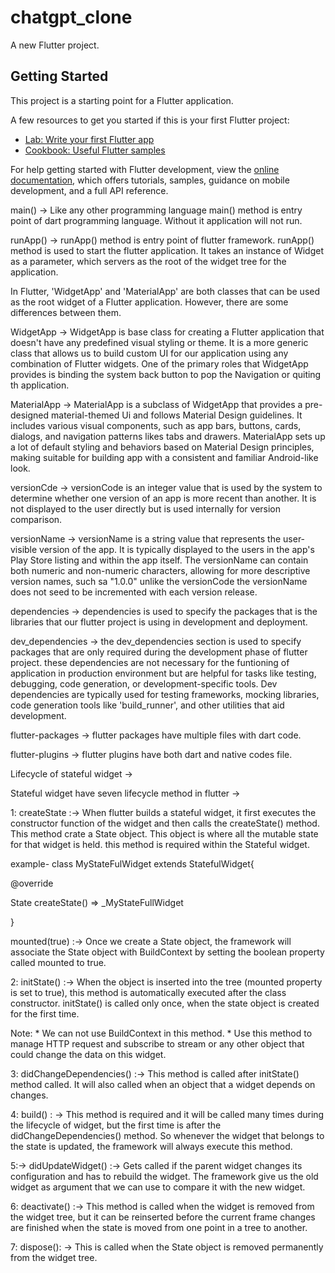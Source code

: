 # chatgpt_clone

A new Flutter project.

## Getting Started

This project is a starting point for a Flutter application.

A few resources to get you started if this is your first Flutter project:

- [Lab: Write your first Flutter app](https://docs.flutter.dev/get-started/codelab)
- [Cookbook: Useful Flutter samples](https://docs.flutter.dev/cookbook)

For help getting started with Flutter development, view the
[online documentation](https://docs.flutter.dev/), which offers tutorials,
samples, guidance on mobile development, and a full API reference.

 
 main() -> Like any other programming language main() method is entry point of dart programming language. Without it application will not run.

 runApp() -> runApp() method is entry point of flutter framework. runApp() method is used to start the flutter application. It takes an instance
            of Widget as a parameter, which servers as the root of the widget tree for the application.

 In Flutter, 'WidgetApp' and 'MaterialApp' are both classes that can be used as the root widget of a Flutter application. However, there are some
         differences between them.

 WidgetApp -> WidgetApp is base class for creating a Flutter application that doesn't have any predefined visual styling or theme.
    It is a more generic class that allows us to build custom UI for our application using any combination of Flutter widgets.
    One of the primary roles that WidgetApp provides is binding the system back button to pop the Navigation or quiting th application.

 MaterialApp -> MaterialApp is a subclass of WidgetApp that provides a pre-designed material-themed Ui and follows Material Design guidelines.
    It includes various visual components, such as app bars, buttons, cards, dialogs, and navigation patterns likes tabs and drawers.
    MaterialApp sets up a lot of default styling and behaviors based on Material Design principles, making suitable for building app with a
    consistent and familiar Android-like look.

 versionCde -> versionCode is an integer value that is used by the system to determine whether one version of an app is more recent than another.
    It is not displayed to the user directly but is used internally for version comparison.

 versionName -> versionName is a string value that represents the user-visible version of the app. It is typically displayed to the users in the 
    app's Play Store listing and within the app itself. The versionName can contain both numeric and non-numeric characters, allowing for more 
    descriptive version names, such sa "1.0.0" unlike the versionCode the versionName does not seed to be incremented with each version release.

 dependencies -> dependencies is used to specify the packages that is the libraries that our flutter project is using in development and deployment.

 dev_dependencies -> the dev_dependencies section is used to specify packages that are only required during the development phase of flutter project.
      these dependencies are not necessary for the funtioning of application in production environment but are helpful for tasks like testing, debugging,
     code generation, or development-specific tools.
     Dev dependencies are typically used for testing frameworks, mocking libraries, code generation tools like 'build_runner', and other utilities that aid
     development.

 flutter-packages -> flutter packages have multiple files with dart code.

 flutter-plugins -> flutter plugins have both dart and native codes file.

 Lifecycle of stateful widget ->
  
 Stateful widget have seven lifecycle method in flutter ->

 1: createState :-> When flutter builds a stateful widget, it first executes the constructor function of the widget and then calls the createState() method. 
   This method crate a State object. This object is where all the mutable state for that widget is held. this method is required within
     the Stateful widget.
 
example- class MyStateFulWidget extends StatefulWidget{
   
   @override
    
  State<MyStatefulWidget> createState() => _MyStateFullWidget
    
   }


  mounted(true) :-> Once we create a State object, the framework will associate the State object with BuildContext by setting the boolean property
      called mounted to true.

 2: initState() :-> When the object is inserted into the tree (mounted property is set to true), this method is automatically executed after the class
   constructor. 
 initState() is called only once, when the state object is created for the first time.

 Note: * We can not use BuildContext in this method.
       * Use this method to manage HTTP request and subscribe to stream or any other object that could change the data on this widget.

 3: didChangeDependencies() :-> This method is called after initState() method called. It will also called when an object that a widget depends on changes.
    

 4: build() : -> This method is required and it will be called many times during the lifecycle of widget, but the first time is after the didChangeDependencies()
  method. So whenever the widget that belongs to the state is updated, the framework will always execute this method.

 5:-> didUpdateWidget() :-> Gets called if the parent widget changes its configuration and has to rebuild the widget. The framework give us the old 
     widget as argument that we can use to compare it with the new widget.

 6: deactivate() :-> This method is called when the widget is removed from the widget tree, but it can be reinserted before the current frame changes
    are finished when the state is moved from one point in a tree to another.

 7: dispose(): -> This is called when the State object is removed permanently from the widget tree. 




 

 